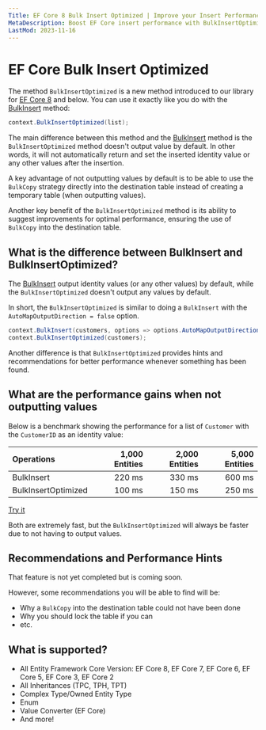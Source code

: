 ```yaml
---
Title: EF Core 8 Bulk Insert Optimized | Improve your Insert Performance
MetaDescription: Boost EF Core insert performance with BulkInsertOptimized. Easily insert large numbers of entities without outputting values for the best performance. Get hints and recommendations about what could be improved to improve insert performance - try it now.
LastMod: 2023-11-16
---
```


# EF Core Bulk Insert Optimized

The method `BulkInsertOptimized` is a new method introduced to our library for [EF Core 8](/v8-101-0-0-efcore-8) and below. You can use it exactly like you do with the [BulkInsert](/bulk-insert) method:

```csharp
context.BulkInsertOptimized(list);
```

The main difference between this method and the [BulkInsert](/bulk-insert) method is the `BulkInsertOptimized` method doesn't output value by default. In other words, it will not automatically return and set the inserted identity value or any other values after the insertion.

A key advantage of not outputting values by default is to be able to use the `BulkCopy` strategy directly into the destination table instead of creating a temporary table (when outputting values).

Another key benefit of the `BulkInsertOptimized` method is its ability to suggest improvements for optimal performance, ensuring the use of `BulkCopy` into the destination table.

## What is the difference between BulkInsert and BulkInsertOptimized?

The [BulkInsert](/bulk-insert) output identity values (or any other values) by default, while the `BulkInsertOptimized` doesn't output any values by default.

In short, the `BulkInsertOptimized` is similar to doing a `BulkInsert` with the `AutoMapOutputDirection = false` option.

```csharp
context.BulkInsert(customers, options => options.AutoMapOutputDirection = false); 
context.BulkInsertOptimized(customers);
```

Another difference is that `BulkInsertOptimized` provides hints and recommendations for better performance whenever something has been found.

## What are the performance gains when not outputting values

Below is a benchmark showing the performance for a list of `Customer` with the `CustomerID` as an identity value:

| Operations      		| 1,000 Entities | 2,000 Entities | 5,000 Entities |
| :-------------------- | -------------: | -------------: | -------------: |
| BulkInsert     		| 220 ms       	 | 330 ms         | 600 ms         |
| BulkInsertOptimized   | 100 ms         | 150 ms         | 250 ms         |

[Try it](https://dotnetfiddle.net/RfxOjO)

Both are extremely fast, but the `BulkInsertOptimized` will always be faster due to not having to output values.

## Recommendations and Performance Hints

That feature is not yet completed but is coming soon.

However, some recommendations you will be able to find will be:

- Why a `BulkCopy` into the destination table could not have been done
- Why you should lock the table if you can
- etc.

## What is supported?
- All Entity Framework Core Version: EF Core 8, EF Core 7, EF Core 6, EF Core 5, EF Core 3, EF Core 2
- All Inheritances (TPC, TPH, TPT)
- Complex Type/Owned Entity Type
- Enum
- Value Converter (EF Core)
- And more!